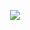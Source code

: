 <p align="center">
   <a href="https://discord.com/users/868851832389238837" target"blank_">
     <img src="https://img.shields.io/badge/discord%20-111111.svg?&style=for-the-badge&logo=discord&logoColor=#4b2751">
  </a>
</p>
